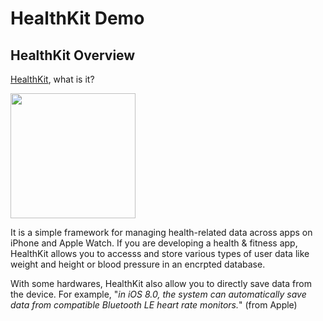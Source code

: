 # HealthKit Demo

## HealthKit Overview

[HealthKit](https://developer.apple.com/documentation/healthkit), what is it?

<img src="https://cdn.macrumors.com/article-new/2014/09/healthkit-logo.png" width="200"/>

It is a simple framework for managing health-related data across apps on iPhone and Apple Watch. If you are developing a health & fitness app, HealthKit allows you to accesss and store various types of user data like weight and height or blood pressure in an encrpted database. 

With some hardwares, HealthKit also allow you to directly save data from the device. For example, "*in iOS 8.0, the system can automatically save data from compatible Bluetooth LE heart rate monitors.*" (from Apple)
